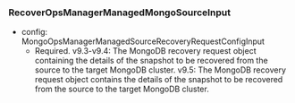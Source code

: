 ### RecoverOpsManagerManagedMongoSourceInput


- config: MongoOpsManagerManagedSourceRecoveryRequestConfigInput
  - Required. v9.3-v9.4: The MongoDB recovery request object containing the details of the snapshot to be recovered from the source to the target MongoDB cluster.
      v9.5: The MongoDB recovery request object contains the details of the snapshot to be recovered from the source to the target MongoDB cluster.
